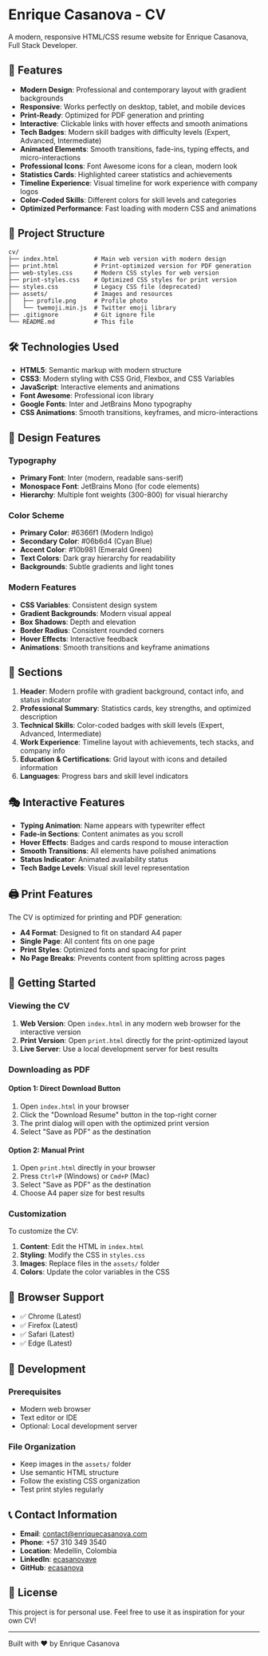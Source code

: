 # Enrique Casanova - CV

A modern, responsive HTML/CSS resume website for Enrique Casanova, Full Stack Developer.

## 🚀 Features

- **Modern Design**: Professional and contemporary layout with gradient backgrounds
- **Responsive**: Works perfectly on desktop, tablet, and mobile devices
- **Print-Ready**: Optimized for PDF generation and printing
- **Interactive**: Clickable links with hover effects and smooth animations
- **Tech Badges**: Modern skill badges with difficulty levels (Expert, Advanced, Intermediate)
- **Animated Elements**: Smooth transitions, fade-ins, typing effects, and micro-interactions
- **Professional Icons**: Font Awesome icons for a clean, modern look
- **Statistics Cards**: Highlighted career statistics and achievements
- **Timeline Experience**: Visual timeline for work experience with company logos
- **Color-Coded Skills**: Different colors for skill levels and categories
- **Optimized Performance**: Fast loading with modern CSS and animations

## 📁 Project Structure

```text
cv/
├── index.html          # Main web version with modern design
├── print.html          # Print-optimized version for PDF generation
├── web-styles.css      # Modern CSS styles for web version
├── print-styles.css    # Optimized CSS styles for print version
├── styles.css          # Legacy CSS file (deprecated)
├── assets/             # Images and resources
│   ├── profile.png     # Profile photo
│   └── twemoji.min.js  # Twitter emoji library
├── .gitignore          # Git ignore file
└── README.md           # This file
```

## 🛠️ Technologies Used

- **HTML5**: Semantic markup with modern structure
- **CSS3**: Modern styling with CSS Grid, Flexbox, and CSS Variables
- **JavaScript**: Interactive elements and animations
- **Font Awesome**: Professional icon library
- **Google Fonts**: Inter and JetBrains Mono typography
- **CSS Animations**: Smooth transitions, keyframes, and micro-interactions

## 🎨 Design Features

### Typography

- **Primary Font**: Inter (modern, readable sans-serif)
- **Monospace Font**: JetBrains Mono (for code elements)
- **Hierarchy**: Multiple font weights (300-800) for visual hierarchy

### Color Scheme

- **Primary Color**: #6366f1 (Modern Indigo)
- **Secondary Color**: #06b6d4 (Cyan Blue)  
- **Accent Color**: #10b981 (Emerald Green)
- **Text Colors**: Dark gray hierarchy for readability
- **Backgrounds**: Subtle gradients and light tones

### Modern Features

- **CSS Variables**: Consistent design system
- **Gradient Backgrounds**: Modern visual appeal
- **Box Shadows**: Depth and elevation
- **Border Radius**: Consistent rounded corners
- **Hover Effects**: Interactive feedback
- **Animations**: Smooth transitions and keyframe animations

## 📄 Sections

1. **Header**: Modern profile with gradient background, contact info, and status indicator
2. **Professional Summary**: Statistics cards, key strengths, and optimized description
3. **Technical Skills**: Color-coded badges with skill levels (Expert, Advanced, Intermediate)
4. **Work Experience**: Timeline layout with achievements, tech stacks, and company info
5. **Education & Certifications**: Grid layout with icons and detailed information
6. **Languages**: Progress bars and skill level indicators

## 🎭 Interactive Features

- **Typing Animation**: Name appears with typewriter effect
- **Fade-in Sections**: Content animates as you scroll
- **Hover Effects**: Badges and cards respond to mouse interaction
- **Smooth Transitions**: All elements have polished animations
- **Status Indicator**: Animated availability status
- **Tech Badge Levels**: Visual skill level representation

## 🖨️ Print Features

The CV is optimized for printing and PDF generation:

- **A4 Format**: Designed to fit on standard A4 paper
- **Single Page**: All content fits on one page
- **Print Styles**: Optimized fonts and spacing for print
- **No Page Breaks**: Prevents content from splitting across pages

## 🚀 Getting Started

### Viewing the CV

1. **Web Version**: Open `index.html` in any modern web browser for the interactive version
2. **Print Version**: Open `print.html` directly for the print-optimized layout
3. **Live Server**: Use a local development server for best results

### Downloading as PDF

#### Option 1: Direct Download Button
1. Open `index.html` in your browser
2. Click the "Download Resume" button in the top-right corner
3. The print dialog will open with the optimized print version
4. Select "Save as PDF" as the destination

#### Option 2: Manual Print
1. Open `print.html` directly in your browser
2. Press `Ctrl+P` (Windows) or `Cmd+P` (Mac)
3. Select "Save as PDF" as the destination
4. Choose A4 paper size for best results

### Customization

To customize the CV:

1. **Content**: Edit the HTML in `index.html`
2. **Styling**: Modify the CSS in `styles.css`
3. **Images**: Replace files in the `assets/` folder
4. **Colors**: Update the color variables in the CSS

## 📱 Browser Support

- ✅ Chrome (Latest)
- ✅ Firefox (Latest)
- ✅ Safari (Latest)
- ✅ Edge (Latest)

## 🔧 Development

### Prerequisites

- Modern web browser
- Text editor or IDE
- Optional: Local development server

### File Organization

- Keep images in the `assets/` folder
- Use semantic HTML structure
- Follow the existing CSS organization
- Test print styles regularly

## 📞 Contact Information

- **Email**: <contact@enriquecasanova.com>
- **Phone**: +57 310 349 3540
- **Location**: Medellín, Colombia
- **LinkedIn**: [ecasanovave](https://www.linkedin.com/in/ecasanovave/)
- **GitHub**: [ecasanova](https://github.com/ecasanova)

## 📄 License

This project is for personal use. Feel free to use it as inspiration for your own CV!

---

Built with ❤️ by Enrique Casanova
